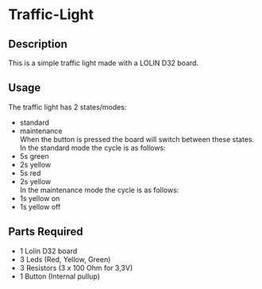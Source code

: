 # Traffic-Light  
## Description  
This is a simple traffic light made with a LOLIN D32 board.  
## Usage  
The traffic light has 2 states/modes:  
- standard  
- maintenance  
When the button is pressed the board will switch between these states.  
In the standard mode the cycle is as follows:  
- 5s green  
- 2s yellow  
- 5s red  
- 2s yellow  
In the maintenance mode the cycle is as follows:  
- 1s yellow on
- 1s yellow off
## Parts Required  
- 1 Lolin D32 board  
- 3 Leds (Red, Yellow, Green)  
- 3 Resistors (3 x 100 Ohm for 3,3V)  
- 1 Button (Internal pullup)  
